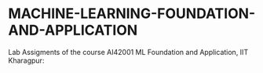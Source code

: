 # MACHINE-LEARNING-FOUNDATION-AND-APPLICATION
Lab Assigments of the course AI42001 ML Foundation and Application, IIT Kharagpur:
